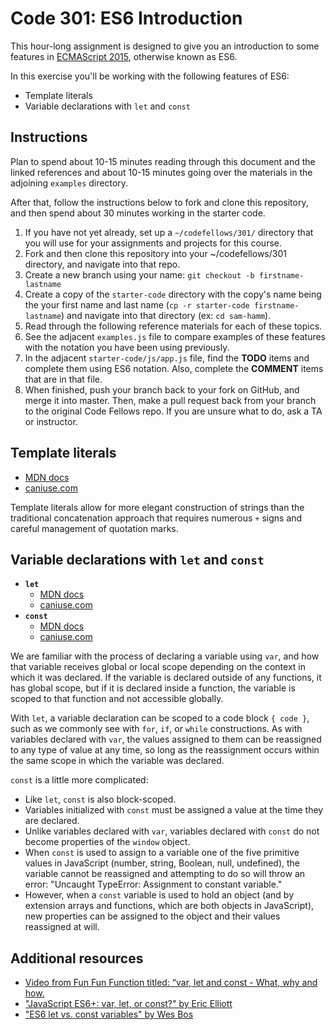# Code 301: ES6 Introduction

This hour-long assignment is designed to give you an introduction to some features in [ECMAScript 2015](https://www.ecma-international.org/ecma-262/6.0/), otherwise known as ES6.

In this exercise you'll be working with the following features of ES6:

- Template literals
- Variable declarations with `let` and `const`


## Instructions

Plan to spend about 10-15 minutes reading through this document and the linked references and about 10-15 minutes going over the materials in the adjoining `examples` directory.

After that, follow the instructions below to fork and clone this repository, and then spend about 30 minutes working in the starter code.

1. If you have not yet already, set up a `~/codefellows/301/` directory that you will use for your assignments and projects for this course.
2. Fork and then clone this repository into your ~/codefellows/301 directory, and navigate into that repo.
3. Create a new branch using your name: `git checkout -b firstname-lastname`
4. Create a copy of the `starter-code` directory with the copy's name being the your first name and last name (`cp -r starter-code firstname-lastname`) and navigate into that directory (ex: `cd sam-hamm`).
5. Read through the following reference materials for each of these topics.
6. See the adjacent `examples.js` file to compare examples of these features with the notation you have been using previously.
7. In the adjacent `starter-code/js/app.js` file, find the **TODO** items and complete them using ES6 notation. Also, complete the **COMMENT** items that are in that file.
8. When finished, push your branch back to your fork on GitHub, and merge it into master. Then, make a pull request back from your branch to the original Code Fellows repo. If you are unsure what to do, ask a TA or instructor.

## Template literals

- [MDN docs](https://developer.mozilla.org/en-US/docs/Web/JavaScript/Reference/Template_literals)
- [caniuse.com](http://caniuse.com/#feat=template-literals)

Template literals allow for more elegant construction of strings than the traditional concatenation approach that requires numerous `+` signs and careful management of quotation marks.

## Variable declarations with `let` and `const`

- **`let`**
	- [MDN docs](https://developer.mozilla.org/en-US/docs/Web/JavaScript/Reference/Statements/let)
	- [caniuse.com](http://caniuse.com/#feat=let)
- **`const`**
	- [MDN docs](https://developer.mozilla.org/en-US/docs/Web/JavaScript/Reference/Statements/const)
	- [caniuse.com](http://caniuse.com/#feat=const)

We are familiar with the process of declaring a variable using `var`, and how that variable receives global or local scope depending on the context in which it was declared. If the variable is declared outside of any functions, it has global scope, but if it is declared inside a function, the variable is scoped to that function and not accessible globally.

With `let`, a variable declaration can be scoped to a code block `{ code }`, such as we commonly see with `for`,  `if`, or `while` constructions. As with variables declared with `var`, the values assigned to them can be reassigned to any type of value at any time, so long as the reassignment occurs within the same scope in which the variable was declared.

`const` is a little more complicated:

- Like `let`, `const` is also block-scoped.
- Variables initialized with `const` must be assigned a value at the time they are declared.
- Unlike variables declared with `var`, variables declared with `const` do not become properties of the `window` object.
- When `const` is used to assign to a variable one of the five primitive values in JavaScript (number, string, Boolean, null, undefined), the variable cannot be reassigned and attempting to do so will throw an error: "Uncaught TypeError: Assignment to constant variable."
- However, when a `const` variable is used to hold an object (and by extension arrays and functions, which are both objects in JavaScript), new properties can be assigned to the object and their values reassigned at will.

## Additional resources

- [Video from Fun Fun Function titled: “var, let and const - What, why and how.](https://www.youtube.com/watch?v=sjyJBL5fkp8)
- ["JavaScript ES6+: var, let, or const?" by Eric Elliott](https://medium.com/javascript-scene/javascript-es6-var-let-or-const-ba58b8dcde75)
- ["ES6 let vs. const variables" by Wes Bos](http://wesbos.com/let-vs-const/)
